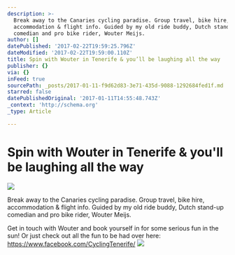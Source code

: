 ```yaml
---
description: >-
  Break away to the Canaries cycling paradise. Group travel, bike hire,
  accommodation & flight info. Guided by my old ride buddy, Dutch stand-up
  comedian and pro bike rider, Wouter Meijs.
author: []
datePublished: '2017-02-22T19:59:25.796Z'
dateModified: '2017-02-22T19:59:00.110Z'
title: Spin with Wouter in Tenerife & you’ll be laughing all the way
publisher: {}
via: {}
inFeed: true
sourcePath: _posts/2017-01-11-f9d62d83-3e71-435d-9088-1292684fed1f.md
starred: false
datePublishedOriginal: '2017-01-11T14:55:48.743Z'
_context: 'http://schema.org'
_type: Article

---
```

# Spin with Wouter in Tenerife & you'll be laughing all the way
![](https://s3-us-west-2.amazonaws.com/the-grid-img/p/5e1ec2063cba5216f2946a5b3333d74bbfce166d.jpg)

Break away to the Canaries cycling paradise. Group travel, bike hire, accommodation & flight info. Guided by my old ride buddy, Dutch stand-up comedian and pro bike rider, Wouter Meijs.

Get in touch with Wouter and book yourself in for some serious fun in the sun! Or just check out all the fun to be had over here: https://www.facebook.com/CyclingTenerife/
![](https://imgflo.herokuapp.com/graph/2b2431f8e7ba7b0/1af41b3f72d152da1a34675ea3a1b490/croprotate.jpg?cropheight=1535&cropwidth=2560&degrees=0&input=https%3A%2F%2Fthe-grid-user-content.s3-us-west-2.amazonaws.com%2Fc1b051d9-c335-4632-9bf9-7a11d51c1d9f.jpg&x=0&y=0)